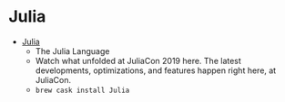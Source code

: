 # Julia
- [Julia](https://julialang.org/)
  -   The Julia Language 
  - Watch what unfolded at JuliaCon 2019 here. The latest developments, optimizations, and features happen right here, at JuliaCon.
  - `brew cask install Julia`
